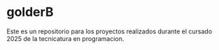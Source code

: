 # golderB
Este es un repositorio para los proyectos realizados durante el cursado 2025 de la tecnicatura en programacion.
